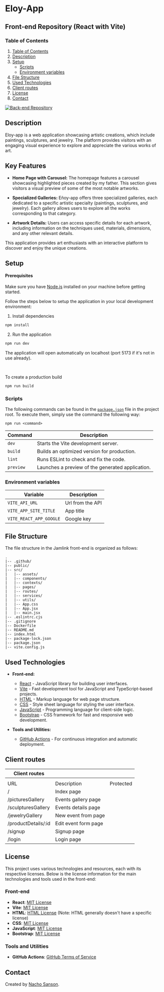 # Eloy-App

## Front-end Repository (React with Vite)

### Table of Contents

1. [Table of Contents](#table-of-contents)
2. [Description](#description)
3. [Setup](#setup)
    - [Scripts](#scripts)
    - [Environment variables](#environment-variables)
4. [File Structure](#file-structure)
5. [Used Technologies](#used-technologies)
6. [Client routes](#client-routes)
7. [License](#license)
8. [Contact](#contact)

[![Back-end Repository](https://img.shields.io/badge/Back--end-Repository-blue?style=for-the-badge&logo=github)](https://github.com/nachosanson6/Eloy-app-server)

 ## Description
 
Eloy-app is a web application showcasing artistic creations, which include paintings, sculptures, and jewelry. The platform provides visitors with an engaging visual experience to explore and appreciate the various works of art.

## Key Features

- **Home Page with Carousel:** The homepage features a carousel showcasing highlighted pieces created by my father. This section gives visitors a visual preview of some of the most notable artworks.

- **Specialized Galleries:** Eñoy-app offers three specialized galleries, each dedicated to a specific artistic specialty (paintings, sculptures, and jewelry). Each gallery allows users to explore all the works corresponding to that category.

- **Artwork Details:** Users can access specific details for each artwork, including information on the techniques used, materials, dimensions, and any other relevant details.

This application provides art enthusiasts with an interactive platform to discover and enjoy the unique creations.


## Setup

#### Prerequisites

Make sure you have [Node.js](https://nodejs.org/) installed on your machine before getting started.

Follow the steps below to setup the application in your local development environment:

1. Install dependencies

```bash
npm install
```

2. Run the application

```bash
npm run dev
```

The application will open automatically on localhost (port 5173 if it's not in use already).

<br/>

To create a production build

```bash
npm run build
```

### Scripts

The following commands can be found in the [`package.json`](./package.json) file in the project root. To execute them, simply use the command the following way:

```
npm run <command>
```

| Command      | Description                                       |
| ------------ | --------------------------------------------------|
| `dev`        | Starts the Vite development server.               |
| `build`      | Builds an optimized version for production.       |
| `lint`       | Runs ESLint to check and fix the code.            |
| `preview`    | Launches a preview of the generated application.  |


### Environment variables

| Variable                             | Description                                                                        |
| ------------------------------------ | ------------------------------------------------------------------------------------- |
| `VITE_API_URL`             | Url from the API                      |
| `VITE_APP_SITE_TITLE`      | App title                             |
| `VITE_REACT_APP_GOOGLE`    | Google key                            |

## File Structure

The file structure in the Jamlink front-end is organized as follows:

```plaintext
.
|-- .github/
|-- public/  
|-- src/
|   |-- assets/
|   |-- components/
|   |-- contexts/
|   |-- pages/
|   |-- routes/
|   |-- services/
|   |-- utils/
|   |-- App.css
|   |-- App.jsx
|   |-- main.jsx
|-- .eslintrc.cjs
|-- .gitignore
|-- Dockerfile
|-- README.md
|-- index.html
|-- package-lock.json
|-- package.json
|-- vite.config.js

```

## Used Technologies

- **Front-end:**
  - [React](https://reactjs.org/) - JavaScript library for building user interfaces.
  - [Vite](https://vitejs.dev/) - Fast development tool for JavaScript and TypeScript-based projects.
  - [HTML](https://developer.mozilla.org/en-US/docs/Web/HTML) - Markup language for web page structure.
  - [CSS](https://developer.mozilla.org/en-US/docs/Web/CSS) - Style sheet language for styling the user interface.
  - [JavaScript](https://developer.mozilla.org/en-US/docs/Web/JavaScript) - Programming language for client-side logic.
  - [Bootstrap](https://getbootstrap.com/) - CSS framework for fast and responsive web development.

- **Tools and Utilities:**
  - [GitHub Actions](https://github.com/features/actions) - For continuous integration and automatic deployment.

## Client routes

| Client routes       |                      |           |
|---------------------|----------------------|-----------|
|                     |                      |           |
|         URL         |      Description     | Protected |
| /                   | Index page           |           |
| /picturesGallery    | Events gallery page  |           |
| /sculpturesGallery  | Events details page  |           |
| /jewelryGallery     | New event from page  |           |
| /productDetails/:id | Edit event form page |           |
| /signup             | Signup page          |           |
| /login              | Login page           |           |

## License

This project uses various technologies and resources, each with its respective licenses. Below is the license information for the main technologies and tools used in the front-end:

### Front-end

- **React**: [MIT License](https://opensource.org/licenses/MIT)
- **Vite**: [MIT License](https://opensource.org/licenses/MIT)
- **HTML**: [HTML License](https://opensource.org/licenses/MIT) (Note: HTML generally doesn't have a specific license)
- **CSS**: [MIT License](https://opensource.org/licenses/MIT)
- **JavaScript**: [MIT License](https://opensource.org/licenses/MIT)
- **Bootstrap**: [MIT License](https://opensource.org/licenses/MIT)

### Tools and Utilities

- **GitHub Actions**: [GitHub Terms of Service](https://docs.github.com/en/github/site-policy/github-terms-of-service)


## Contact

Created by [Nacho Sanson](https://github.com/nachosanson6). 
